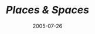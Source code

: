 ---
date: 2005-07-26
title: "*Places & Spaces*"
source: Information Aesthetics
sourceUrl: http://infosthetics.com/archives/2005/07/places_spaces.html
pdfLink: 20050726-borner-exhibit-infoaesthetics.pdf
---